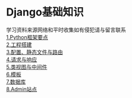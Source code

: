 # Django基础知识
学习资料来源网络和平时收集如有侵犯请与留言联系\
[1.Python框架要点](doc/PythonWeb框架要点/PythonWeb框架要点.md)\
[2.工程搭建]()\
[3.配置、静态文件与路由]()\
[4.请求与响应]()\
[5.类视图与中间件]()\
[6.模板]()\
[7.数据库]()\
[8.Admin站点]()
